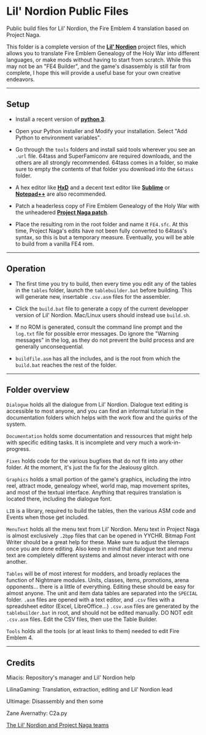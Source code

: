 # Lil' Nordion Public Files
 Public build files for Lil' Nordion, the Fire Emblem 4 translation based on Project Naga.

This folder is a complete version of the [**Lil' Nordion**]() project files, which allows you to translate Fire Emblem Genealogy of the Holy War into different languages, or make mods without having to start from scratch.
While this may not be an "FE4 Builder", and the game's disassembly is still far from complete, I hope this will provide a useful base for your own creative endeavors.

-----------------
Setup
-----------------

- Install a recent version of [**python 3**](https://www.python.org/).

- Open your Python installer and Modify your installation. Select "Add Python to environment variables".
  
- Go through the `tools` folders and install said tools wherever you see an `.url` file.
  64tass and SuperFamiconv are required downloads, and the others are all strongly recommended.
  64tass comes in a folder, so make sure to empty the contents of that folder you download into the `64tass` folder.
 
- A hex editor like [**HxD**](https://mh-nexus.de/en/hxd/) and a decent text editor like [**Sublime**](https://www.sublimetext.com/) or [**Notepad++**](https://notepad-plus-plus.org/) are also recommended.

- Patch a headerless copy of Fire Emblem Genealogy of the Holy War with the unheadered [**Project Naga patch**](https://forums.serenesforest.net/topic/63676-fe4-translation-patch-open-beta-v7/).

- Place the resulting rom in the root folder and name it `FE4.sfc`.
  At this time, Project Naga's edits have not been fully converted to 64tass's syntax, so this is but a temporary measure.
  Eventually, you will be able to build from a vanilla FE4 rom.

-----------------
Operation
-----------------

- The first time you try to build, then every time you edit any of the tables in the `tables` folder, launch the `tablebuilder.bat` before building.
  This will generate new, insertable `.csv.asm` files for the assembler.

- Click the `build.bat` file to generate a copy of the current developper version of Lil' Nordion.
  Mac/Linux users should instead use `build.sh`.

- If no ROM is generated, consult the command line prompt and the `log.txt` file for possible error messages.
  Do ignore the "Warning messages" in the log, as they do not prevent the build process and are generally unconsequential.

- `buildfile.asm` has all the includes, and is the root from which the `build.bat` reaches the rest of the folder.

----------------
Folder overview
----------------

`Dialogue` holds all the dialogue from Lil' Nordion. Dialogue text editing is accessible to most anyone, and you can find an informal tutorial in the documentation folders which helps with the work flow and the quirks of the system.

`Documentation` holds some documentation and ressources that might help with specific editing tasks. It is incomplete and very much a work-in-progress.

`Fixes` holds code for the various bugfixes that do not fit into any other folder. At the moment, it's just the fix for the Jealousy glitch.

`Graphics` holds a small portion of the game's graphics, including the intro reel, attract mode, genealogy wheel, world map, map movement sprites, and most of the textual interface.
Anything that requires translation is located there, including the dialogue font.

`LIB` is a library, required to build the tables, then the various ASM code and Events when those get included.

`MenuText` holds all the menu text from Lil' Nordion. Menu text in Project Naga is almost exclusively `.2bpp` files that can be opened in YYCHR.
Bitmap Font Writer should be a great help for these. Make sure tu adjust the tilemaps once you are done editing.
Also keep in mind that dialogue text and menu text are completely different systems and almost never interact with one another.

`Tables` will be of most interest for modders, and broadly replaces the function of Nightmare modules.
Units, classes, items, promotions, arena opponents... there is a little of everything. Editing these should be easy for almost anyone.
The unit and item data tables are separated into the `SPECIAL` folder.
`.asm` files are opened with a text editor, and `.csv` files with a spreadsheet editor (Excel, LibreOffice...)
`.csv.asm` files are generated by the `tablebuilder.bat` in root, and should not be edited manually.
DO NOT edit `.csv.asm` files. Edit the CSV files, then use the Table Builder.

`Tools` holds all the tools (or at least links to them) needed to edit Fire Emblem 4.

----------------
Credits
----------------

Miacis: Repository's manager and Lil' Nordion help

LilinaGaming: Translation, extraction, editing and Lil' Nordion lead

Ultimage: Disassembly and then some

Zane Avernathy: C2a.py

[The Lil' Nordion and Project Naga teams]()